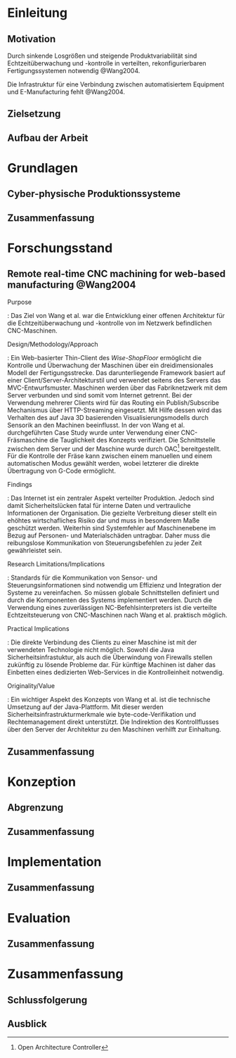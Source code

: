 # Einleitung

## Motivation

Durch sinkende Losgrößen und steigende Produktvariabilität sind Echtzeitüberwachung und -kontrolle in verteilten, rekonfigurierbaren Fertigungssystemen notwendig @Wang2004.

Die Infrastruktur für eine Verbindung zwischen automatisiertem Equipment und E-Manufacturing fehlt @Wang2004.


## Zielsetzung

## Aufbau der Arbeit


# Grundlagen

## Cyber-physische Produktionssysteme

## Zusammenfassung


# Forschungsstand

## Remote real-time CNC machining for web-based manufacturing @Wang2004

Purpose

:   Das Ziel von Wang et al. war die Entwicklung einer offenen Architektur für die Echtzeitüberwachung und -kontrolle von im Netzwerk befindlichen CNC-Maschinen.


Design/Methodology/Approach

:   Ein Web-basierter Thin-Client des _Wise-ShopFloor_ ermöglicht die Kontrolle und Überwachung der Maschinen über ein dreidimensionales Modell der Fertigungsstrecke.
    Das darunterliegende Framework basiert auf einer Client/Server-Architekturstil und verwendet seitens des Servers das MVC-Entwurfsmuster.
    Maschinen werden über das Fabriknetzwerk mit dem Server verbunden und sind somit vom Internet getrennt.
    Bei der Verwendung mehrerer Clients wird für das Routing ein Publish/Subscribe Mechanismus über HTTP-Streaming eingesetzt.
    Mit Hilfe dessen wird das Verhalten des auf Java 3D basierenden Visualisierungsmodells durch Sensorik an den Machinen beeinflusst.
    In der von Wang et al. durchgeführten Case Study wurde unter Verwendung einer CNC-Fräsmaschine die Tauglichkeit des Konzepts verifiziert.
	Die Schnittstelle zwischen dem Server und der Maschine wurde durch OAC[^oac] bereitgestellt.
	Für die Kontrolle der Fräse kann zwischen einem manuellen und einem automatischen Modus gewählt werden, wobei letzterer die direkte Übertragung von G-Code ermöglicht.


Findings

:   Das Internet ist ein zentraler Aspekt verteilter Produktion.
	Jedoch sind damit Sicherheitslücken fatal für interne Daten und vertrauliche Informationen der Organisation.
	Die gezielte Verbreitung dieser stellt ein ehöhtes wirtschafliches Risiko dar und muss in besonderem Maße geschützt werden.
	Weiterhin sind Systemfehler auf Maschinenebene im Bezug auf Personen- und Materialschäden untragbar.
	Daher muss die reibungslose Kommunikation von Steuerungsbefehlen zu jeder Zeit gewährleistet sein.

[^oac]: Open Architecture Controller


Research Limitations/Implications

:   Standards für die Kommunikation von Sensor- und Steuerungsinformationen sind notwendig um Effizienz und Integration der Systeme zu vereinfachen.
	So müssen globale Schnittstellen definiert und durch die Komponenten des Systems implementiert werden.
	Durch die Verwendung eines zuverlässigen NC-Befehlsinterpreters ist die verteilte Echtzeitsteuerung von CNC-Maschinen nach Wang et al. praktisch möglich.


Practical Implications

:   Die direkte Verbindung des Clients zu einer Maschine ist mit der verwendeten Technologie nicht möglich.
	Sowohl die Java Sicherheitsinfrastuktur, als auch die Überwindung von Firewalls stellen zukünftig zu lösende Probleme dar.
	Für künftige Machinen ist daher das Einbetten eines dedizierten Web-Services in die Kontrolleinheit notwendig.


Originality/Value

:   Ein wichtiger Aspekt des Konzepts von Wang et al. ist die technische Umsetzung auf der Java-Plattform.
	Mit dieser werden Sicherheitsinfrastrukturmerkmale wie byte-code-Verifikation und Rechtemanagement direkt unterstützt.
	Die Indirektion des Kontrollflusses über den Server der Architektur zu den Maschinen verhilft zur Einhaltung.


## Zusammenfassung 


# Konzeption

## Abgrenzung

## Zusammenfassung


# Implementation

## Zusammenfassung


# Evaluation

## Zusammenfassung


# Zusammenfassung

## Schlussfolgerung

## Ausblick
